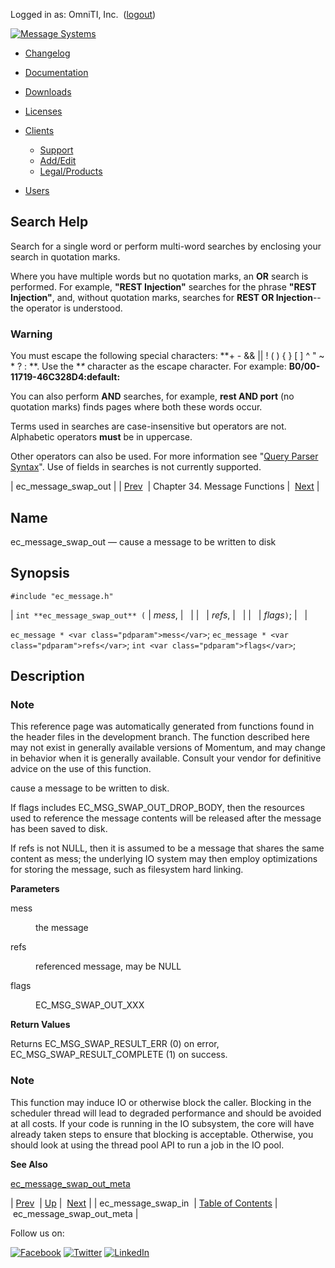 Logged in as: OmniTI, Inc.  ([logout](https://support.messagesystems.com/logout.php))

[![Message Systems](https://support.messagesystems.com/images/ms-white205.png)](https://support.messagesystems.com/start.php) 

*   [Changelog](https://support.messagesystems.com/start.php?show=changelog)
*   [Documentation](https://support.messagesystems.com/docs/)
*   [Downloads](https://support.messagesystems.com/start.php)

*   [Licenses](https://support.messagesystems.com/license_summary.php)
*   <a href="">Clients</a>
    *   [Support](https://support.messagesystems.com/cs.php)
    *   [Add/Edit](https://support.messagesystems.com/edit_client.php)
    *   [Legal/Products](https://support.messagesystems.com/edit_products.php)
*   [Users](https://support.messagesystems.com/edit_customer.php)

## Search Help

Search for a single word or perform multi-word searches by enclosing your search in quotation marks.

Where you have multiple words but no quotation marks, an **OR** search is performed. For example, **"REST Injection"** searches for the phrase **"REST Injection"**, and, without quotation marks, searches for **REST OR Injection**--the operator is understood.

### Warning

You must escape the following special characters: **+ - && || ! ( ) { } [ ] ^ " ~ * ? : \**. Use the **\** character as the escape character. For example: **B0/00-11719-46C328D4\:default\:**

You can also perform **AND** searches, for example, **rest AND port** (no quotation marks) finds pages where both these words occur.

Terms used in searches are case-insensitive but operators are not. Alphabetic operators **must** be in uppercase.

Other operators can also be used. For more information see "[Query Parser Syntax](https://lucene.apache.org/core/old_versioned_docs/versions/3_0_0/queryparsersyntax.html)". Use of fields in searches is not currently supported.

| ec_message_swap_out |
| [Prev](apis.ec_message_swap_in.php)  | Chapter 34. Message Functions |  [Next](apis.ec_message_swap_out_meta.php) |

<a name="apis.ec_message_swap_out"></a>
## Name

ec_message_swap_out — cause a message to be written to disk

## Synopsis

`#include "ec_message.h"`

| `int **ec_message_swap_out** (` | <var class="pdparam">mess</var>, |   |
|   | <var class="pdparam">refs</var>, |   |
|   | <var class="pdparam">flags</var>`)`; |   |

`ec_message * <var class="pdparam">mess</var>`;
`ec_message * <var class="pdparam">refs</var>`;
`int <var class="pdparam">flags</var>`;<a name="idp29735584"></a>
## Description

### Note

This reference page was automatically generated from functions found in the header files in the development branch. The function described here may not exist in generally available versions of Momentum, and may change in behavior when it is generally available. Consult your vendor for definitive advice on the use of this function.

cause a message to be written to disk.

If flags includes EC_MSG_SWAP_OUT_DROP_BODY, then the resources used to reference the message contents will be released after the message has been saved to disk.

If refs is not NULL, then it is assumed to be a message that shares the same content as mess; the underlying IO system may then employ optimizations for storing the message, such as filesystem hard linking.

**Parameters**

<dl class="variablelist">

<dt>mess</dt>

<dd>

the message

</dd>

<dt>refs</dt>

<dd>

referenced message, may be NULL

</dd>

<dt>flags</dt>

<dd>

EC_MSG_SWAP_OUT_XXX

</dd>

</dl>

**Return Values**

Returns EC_MSG_SWAP_RESULT_ERR (0) on error, EC_MSG_SWAP_RESULT_COMPLETE (1) on success.

### Note

This function may induce IO or otherwise block the caller. Blocking in the scheduler thread will lead to degraded performance and should be avoided at all costs. If your code is running in the IO subsystem, the core will have already taken steps to ensure that blocking is acceptable. Otherwise, you should look at using the thread pool API to run a job in the IO pool.

**See Also**

[ec_message_swap_out_meta](apis.ec_message_swap_out_meta.php "ec_message_swap_out_meta")

| [Prev](apis.ec_message_swap_in.php)  | [Up](ec_message.php) |  [Next](apis.ec_message_swap_out_meta.php) |
| ec_message_swap_in  | [Table of Contents](index.php) |  ec_message_swap_out_meta |

Follow us on:

[![Facebook](https://support.messagesystems.com/images/icon-facebook.png)](http://www.facebook.com/messagesystems) [![Twitter](https://support.messagesystems.com/images/icon-twitter.png)](http://twitter.com/#!/MessageSystems) [![LinkedIn](https://support.messagesystems.com/images/icon-linkedin.png)](http://www.linkedin.com/company/message-systems)